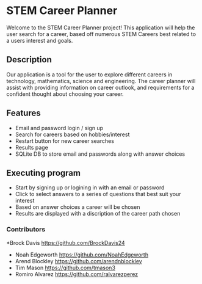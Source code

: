 # STEM Career Planner
Welcome to the STEM Career Planner project! This application will help the user search for a career, based off numerous STEM Careers best related to a users interest and goals.

## Description
Our application is a tool for the user to explore different careers in technology, mathematics, science and engineering. The career planner will assist with providing information on career outlook, and requirements for a confident thought about choosing your career.

## Features
* Email and password login / sign up 
* Search for careers based on hobbies/interest
* Restart button for new career searches
* Results page
* SQLite DB to store email and passwords along with answer choices

## Executing program
* Start by signing up or logining in with an email or password
* Click to select answers to a series of questions that best suit your interest
* Based on answer choices a career will be chosen
* Results are displayed with a discription of the career path chosen

### Contributors
*Brock Davis https://github.com/BrockDavis24
* Noah Edgeworth https://github.com/NoahEdgeworth
* Arend Blockley https://github.com/arendnblockley
* Tim Mason https://github.com/tmason3
* Romiro Alvarez https://github.com/ralvarezperez
